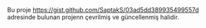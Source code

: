 Bu proje https://gist.github.com/SaptakS/03ad5dd389935499557d adresinde bulunan projenn çevrilmiş ve güncellenmiş halidir.
